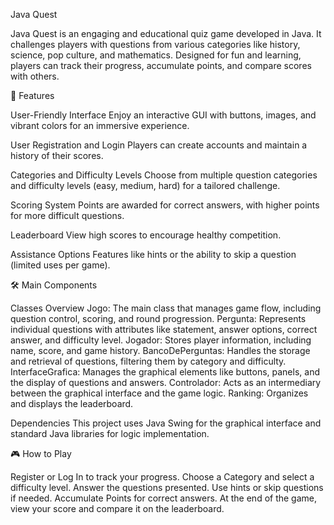 Java Quest

Java Quest is an engaging and educational quiz game developed in Java. It challenges players with questions from various categories like history, science, pop culture, and mathematics. Designed for fun and learning, players can track their progress, accumulate points, and compare scores with others.

🧩 Features

User-Friendly Interface
Enjoy an interactive GUI with buttons, images, and vibrant colors for an immersive experience.

User Registration and Login
Players can create accounts and maintain a history of their scores.

Categories and Difficulty Levels
Choose from multiple question categories and difficulty levels (easy, medium, hard) for a tailored challenge.

Scoring System
Points are awarded for correct answers, with higher points for more difficult questions.

Leaderboard
View high scores to encourage healthy competition.

Assistance Options
Features like hints or the ability to skip a question (limited uses per game).

🛠️ Main Components

Classes Overview
Jogo: The main class that manages game flow, including question control, scoring, and round progression.
Pergunta: Represents individual questions with attributes like statement, answer options, correct answer, and difficulty level.
Jogador: Stores player information, including name, score, and game history.
BancoDePerguntas: Handles the storage and retrieval of questions, filtering them by category and difficulty.
InterfaceGrafica: Manages the graphical elements like buttons, panels, and the display of questions and answers.
Controlador: Acts as an intermediary between the graphical interface and the game logic.
Ranking: Organizes and displays the leaderboard.

Dependencies
This project uses Java Swing for the graphical interface and standard Java libraries for logic implementation.

🎮 How to Play

Register or Log In to track your progress.
Choose a Category and select a difficulty level.
Answer the questions presented.
Use hints or skip questions if needed.
Accumulate Points for correct answers.
At the end of the game, view your score and compare it on the leaderboard.
